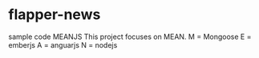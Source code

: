 # flapper-news
sample code MEANJS
This project focuses on MEAN.
M = Mongoose
E = emberjs
A = anguarjs
N = nodejs
